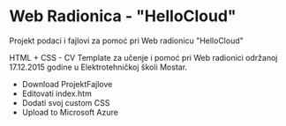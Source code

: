 # Web Radionica - "HelloCloud"
Projekt podaci i fajlovi za pomoć pri Web radionicu "HelloCloud"

HTML + CSS - CV Template za učenje i pomoć pri Web radionici održanoj 17.12.2015 godine u Elektrotehničkoj školi Mostar.

+ Download ProjektFajlove
+ Editovati index.htm
+ Dodati svoj custom CSS
+ Upload to Microsoft Azure
